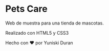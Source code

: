 # Pets Care

Web de muestra para una tienda de mascotas.

Realizado con HTML5 y CSS3

Hecho con ❤ por Yuniski Duran